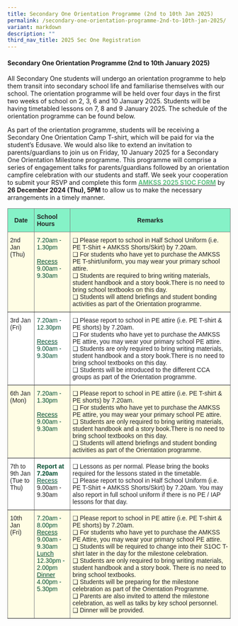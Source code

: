 ```yaml
---
title: Secondary One Orientation Programme (2nd to 10th Jan 2025)
permalink: /secondary-one-orientation-programme-2nd-to-10th-jan-2025/
variant: markdown
description: ""
third_nav_title: 2025 Sec One Registration
---
```

#### Secondary One Orientation Programme (2nd to 10th January 2025)
All Secondary One students will undergo an orientation programme to help them transit into secondary school life and familiarise themselves with our school. The orientation programme will be held over four days in the first two weeks of school on 2, 3, 6 and 10 January 2025. Students will be having timetabled lessons on 7, 8 and 9 January 2025. The schedule of the orientation programme can be found below.

As part of the orientation programme, students will be receiving a Secondary One Orientation Camp T-shirt, which will be paid for via the student’s Edusave. We would also like to extend an invitation to parents/guardians to join us on Friday, 10 January 2025 for a Secondary One Orientation Milestone programme. This programme will comprise a series of engagement talks for parents/guardians followed by an orientation campfire celebration with our students and staff. We seek your cooperation to submit your RSVP and complete this form
<a href="https://go.gov.sg/amkss2025s1oc"><font color="#62C183"><b>AMKSS 2025 S1OC FORM</b></font></a> by <b>26 December 2024 (Thu), 5PM</b> to allow us to make the necessary arrangements in a timely manner.



<style type="text/css">
.tg  {border-collapse:collapse;border-spacing:0;}
.tg td{border-color:black;border-style:solid;border-width:1px;font-family:Arial, sans-serif;font-size:14px;
  overflow:hidden;padding:10px 5px;word-break:normal;}
.tg th{border-color:black;border-style:solid;border-width:1px;font-family:Arial, sans-serif;font-size:14px;
  font-weight:normal;overflow:hidden;padding:10px 5px;word-break:normal;}
.tg .tg-h8xx{background-color:#FFFDE4;border-color:inherit;color:#004D2E;text-align:left;vertical-align:top}
.tg .tg-b1ai{background-color:#FFFDE4;border-color:inherit;color:#222;text-align:left;vertical-align:top}
.tg .tg-nnw7{background-color:#85F2C7;border-color:inherit;color:#222;font-weight:bold;text-align:left;vertical-align:middle}
.tg .tg-fpqu{background-color:#FFFDE4;border-color:inherit;color:#222;text-align:left;vertical-align:middle}
.tg .tg-lla3{background-color:#85F2C7;border-color:inherit;color:#222;font-weight:bold;text-align:center;vertical-align:middle}
.tg .tg-ats7{background-color:#FFF;border-color:inherit;color:#222;text-align:left;vertical-align:top}
.tg .tg-ioui{background-color:#FFF;border-color:inherit;color:#004D2E;text-align:left;vertical-align:top}
</style>
<table class="tg">
<thead>
  <tr>
    <th class="tg-lla3"><span style="font-weight:bold;color:#222;background-color:#85F2C7">Date</span></th>
    <th class="tg-nnw7"><span style="font-weight:bold;color:#222;background-color:#85F2C7">School Hours</span></th>
    <th class="tg-lla3" colspan="3"><span style="font-weight:bold;color:#222;background-color:#85F2C7">Remarks</span></th>
  </tr>
</thead>
<tbody>
  <tr>
    <td class="tg-b1ai">2nd Jan (Thu)<span style="color:#222;background-color:#FFFDE4"> </span></td>
    <td class="tg-h8xx"><span style="font-weight:400;color:#004D2E">7.20am - </span><br><span style="font-weight:400;color:#004D2E">1.30pm</span><br><br><span style="text-decoration:underline">Recess</span><br>9.00am - 9.30am <br></td>
    <td class="tg-fpqu" colspan="3"><span style="color:#222;background-color:#FFFDE4">     </span>❑ Please report to school in Half School Uniform (i.e. PE T-Shirt + AMKSS Shorts/Skirt) by 7.20am. <br>❑ For students who have yet to purchase the AMKSS PE T-shirt/uniform, you may wear your primary school attire.<br>❑ Students are required to bring writing materials, student handbook and a story book.There is no need to bring school textbooks on this day.<br>❑ Students will attend briefings and student bonding activities as part of the Orientation programme.</td>
  </tr>
  <tr>
    <td class="tg-ats7">3rd Jan (Fri)<span style="color:#222;background-color:#FFF"> </span></td>
    <td class="tg-ioui"><span style="font-weight:400;color:#004D2E">7.20am - </span><br><span style="font-weight:400;color:#004D2E">12.30pm</span><br><br><span style="text-decoration:underline">Recess</span><br>9.00am - 9.30am  </td>
    <td class="tg-ats7" colspan="3">❑ Please report to school in PE attire (i.e. PE T-shirt &amp; PE shorts) by 7.20am.<br>❑ For students who have yet to purchase the AMKSS PE attire, you may wear your primary school PE attire.<br>❑ Students are only required to bring writing materials, student handbook and a story book.There is no need to bring school textbooks on this day.<br>❑	Students will be introduced to the different CCA groups as part of the Orientation programme.   </td>
  </tr>
  <tr>
    <td class="tg-b1ai">6th Jan (Mon)<span style="color:#222;background-color:#FFFDE4"> </span></td>
    <td class="tg-h8xx"><span style="font-weight:400;color:#004D2E">7.20am - </span><br><span style="font-weight:400;color:#004D2E">1.30pm</span><br><br><span style="text-decoration:underline">Recess</span><br>9.00am - 9.30am </td>
    <td class="tg-b1ai" colspan="3">❑ Please report to school in PE attire (i.e. PE T-shirt &amp; PE shorts) by 7.20am.<br>❑ For students who have yet to purchase the AMKSS PE attire, you may wear your primary school PE attire.<br>❑ Students are only required to bring writing materials, student handbook and a story book.There is no need to bring school textbooks on this day.<br>❑ Students will attend briefings and student bonding activities as part of the Orientation programme.     </td>
  </tr>
  <tr>
    <td class="tg-ats7">7th to 9th Jan <br>(Tue to Thu)<span style="color:#222;background-color:#FFF"> </span></td>
		<td class="tg-ioui"><span style="font-weight:400;color:#004D2E"><b>Report at 7.20am </b> </span><br><span style="font-weight:400;color:#004D2E"></span><span style="text-decoration:underline">Recess</span><br><span style="color:#222">9.00am - 9.30am</span></td>
    <td class="tg-ats7" colspan="3">❑ Lessons as per normal. Please bring the books required for the lessons stated in the timetable.<br>❑ Please report to school in Half School Uniform (i.e. PE T-Shirt + AMKSS Shorts/Skirt) by 7.20am. You may also report in full school uniform if there is no PE / IAP lessons for that day.     </td>       
  </tr>
	<tr>
    <td class="tg-b1ai">10th Jan (Fri)<span style="color:#222;background-color:#FFFDE4"> </span></td>
    <td class="tg-h8xx"><span style="font-weight:400;color:#004D2E">7.20am - </span><br><span style="font-weight:400;color:#004D2E">8.00pm</span><br><span style="text-decoration:underline">Recess</span><br>9.00am - 9.30am <br><span style="text-decoration:underline">Lunch</span><br>12.30pm - 2.00pm<br><span style="text-decoration:underline">Dinner</span><br>4.00pm - 5.30pm</td>		
    <td class="tg-b1ai" colspan="3">❑	Please report to school in PE attire (i.e. PE T-shirt &amp; PE shorts) by 7.20am.<br>❑	For students who have yet to purchase the AMKSS PE Attire, you may wear your primary school PE attire.<br>❑ Students will be required to change into their S1OC T-shirt later in the day for the milestone celebration.<br>❑	Students are only required to bring writing materials, student handbook and a story book. There is no need to bring school textbooks.<br>❑	Students will be preparing for the milestone celebration as part of the Orientation Programme.<br>❑	Parents are also invited to attend the milestone celebration, as well as talks by key school personnel.<br>❑	Dinner will be provided.     </td>
  </tr>
</tbody>
</table>